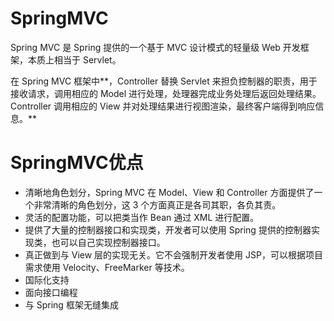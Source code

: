 # SpringMVC

Spring MVC 是 Spring 提供的一个基于 MVC 设计模式的轻量级 Web 开发框架，本质上相当于 Servlet。

在 Spring MVC 框架中**，Controller 替换 Servlet 来担负控制器的职责，用于接收请求，调用相应的 Model 进行处理，处理器完成业务处理后返回处理结果。Controller 调用相应的 View 并对处理结果进行视图渲染，最终客户端得到响应信息。**



# SpringMVC优点

- 清晰地角色划分，Spring MVC 在 Model、View 和 Controller 方面提供了一个非常清晰的角色划分，这 3 个方面真正是各司其职，各负其责。
- 灵活的配置功能，可以把类当作 Bean 通过 XML 进行配置。
- 提供了大量的控制器接口和实现类，开发者可以使用 Spring 提供的控制器实现类，也可以自己实现控制器接口。
- 真正做到与 View 层的实现无关。它不会强制开发者使用 JSP，可以根据项目需求使用 Velocity、FreeMarker 等技术。
- 国际化支持
- 面向接口编程
- 与 Spring 框架无缝集成

